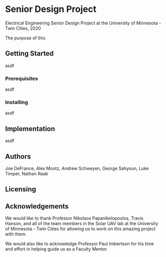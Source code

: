 # Senior Design Project
Electrical Engineering Senior Design Project at the University of Minnesota - Twin Cities, 2020

The purpose of this 

## Getting Started
asdf

### Prerequisites
asdf

### Installing
asdf

## Implementation
asdf

## Authors
Joe DeFrance, Alex Mootz, Andrew Schweyen, George Sahyoun, Luke Timper, Nathan Raab

## Licensing

## Acknowledgements
We would like to thank Professor Nikolaos Papanikolopoulos, Travis Hanson, and all of the team members in the Solar UAV lab at the University of Minnesota - Twin Cities for allowing us to work on this amazing project with them.

We would also like to acknowledge Professor Paul Imbertson for his time and effort in helping guide us as a Faculty Mentor.
